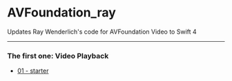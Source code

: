 # AVFoundation_ray
Updates Ray Wenderlich's code for AVFoundation Video to Swift 4

<hr>

### The first one: Video Playback 

* [01 - starter](https://github.com//BoxDengJZ/AVFoundation_ray/archive/v1.0.0.zip)












